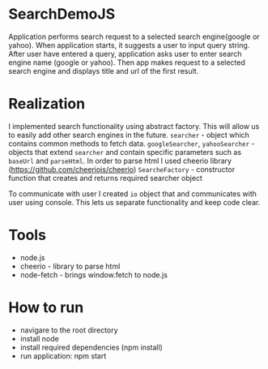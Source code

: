 # SearchDemoJS

Application performs search request to a selected search engine(google or yahoo). When application starts, it suggests a user to input query string. After user have entered a query, application asks user to enter search engine name (google or yahoo). Then app makes request to a selected search engine and displays title and url of the first result.


# Realization

I implemented search functionality using abstract factory. This will allow us to easily add other search engines in the future.
  ```searcher``` - object which contains common methods to fetch data.
  ```googleSearcher```, ```yahooSearcher``` - objects that extend ```searcher``` and contain specific parameters such as ```baseUrl``` and ```parseHtml```. In order to parse html I used cheerio library (https://github.com/cheeriojs/cheerio)
  ```SearcheFactory``` - constructor function that creates and returns required searcher object
  
 
To communicate with user I created ```io``` object that and communicates with user using console. This lets us separate functionality and keep code clear.


# Tools
- node.js
- cheerio - library to parse html
- node-fetch - brings window.fetch to node.js
  
# How to run

- navigare to the root directory
- install node
- install required dependencies (npm install)
- run application: npm start
